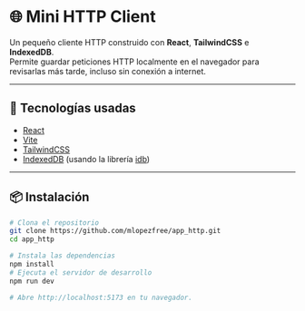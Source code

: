 # 🌐 Mini HTTP Client

Un pequeño cliente HTTP construido con **React**, **TailwindCSS** e **IndexedDB**.  
Permite guardar peticiones HTTP localmente en el navegador para revisarlas más tarde, incluso sin conexión a internet.

---

## 🚀 Tecnologías usadas
- [React](https://react.dev/)
- [Vite](https://vitejs.dev/)
- [TailwindCSS](https://tailwindcss.com/)
- [IndexedDB](https://developer.mozilla.org/es/docs/Web/API/IndexedDB_API) (usando la librería [idb](https://github.com/jakearchibald/idb))

---

## 📦 Instalación
```bash
# Clona el repositorio
git clone https://github.com/mlopezfree/app_http.git
cd app_http

# Instala las dependencias
npm install
# Ejecuta el servidor de desarrollo
npm run dev

# Abre http://localhost:5173 en tu navegador.